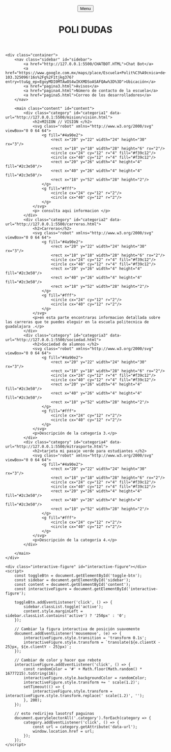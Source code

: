 <!DOCTYPE html>
<html lang="es">
<head>
    <meta charset="UTF-8">
    <meta name="viewport" content="width=device-width, initial-scale=1.0">
    <title>Página Web Interactiva</title>
    <link href="https://fonts.googleapis.com/css2?family=Roboto:wght@400;700&display=swap" rel="stylesheet">
    <link rel="stylesheet" href="principal.css">    
    <script src="principal.java"></script>
</head>
<body>
    <header class="header">
        <button class="toggle-btn" id="toggle-btn">Menu</button>
        <h1>POLI DUDAS</h1>
    </header>

    <div class="container">
        <nav class="sidebar" id="sidebar">
            <a href="http://127.0.0.1:5500/CHATBOT.HTML">Chat Bot</a>
            <a href="https://www.google.com.mx/maps/place/Escuela+Polit%C3%A9cnica+de+Guadalajara./@20.6590462,-103.3276709,17z/data=!3m1!4b1!4m6!3m5!1s0x8428b225975e7b8d:0x10d733ff85e0db84!8m2!3d20.6590462!4d-103.325096!16s%2Fg%2F1tjkg376?entry=ttu&g_ep=EgoyMDI0MTAwOS4wIKXMDSoASAFQAw%3D%3D">Ubicación</a>
            <a href="pagina3.html">Avisos</a>
            <a href="pagina4.html">Número de contacto de la escuela</a>
            <a href="pagina5.html">Correo de los desarrolladores</a>
        </nav>
    
        <main class="content" id="content">
            <div class="category" id="categoria1" data-url="http://127.0.0.1:5500/mision/vision.html">
                <h2>MISION // VISION </h2>
                <svg class="robot" xmlns="http://www.w3.org/2000/svg" viewBox="0 0 64 64">
                    <g fill="#4a90e2">
                        <rect x="20" y="22" width="24" height="30" rx="3"/>
                        <rect x="18" y="18" width="28" height="6" rx="2"/>
                        <circle cx="24" cy="12" r="4" fill="#f39c12"/>
                        <circle cx="40" cy="12" r="4" fill="#f39c12"/>
                        <rect x="20" y="26" width="4" height="4" fill="#2c3e50"/>
                        <rect x="40" y="26" width="4" height="4" fill="#2c3e50"/>
                        <rect x="18" y="52" width="28" height="2"/>
                    </g>
                    <g fill="#fff">
                        <circle cx="24" cy="12" r="2"/>
                        <circle cx="40" cy="12" r="2"/>
                    </g>
                </svg>
                <p> consulta aqui informacion </p>
            </div>
            <div class="category" id="categoria2" data-url="http://127.0.0.1:5500/carreras.html">
                <h2>Carreras</h2>
                <svg class="robot" xmlns="http://www.w3.org/2000/svg" viewBox="0 0 64 64">
                    <g fill="#4a90e2">
                        <rect x="20" y="22" width="24" height="30" rx="3"/>
                        <rect x="18" y="18" width="28" height="6" rx="2"/>
                        <circle cx="24" cy="12" r="4" fill="#f39c12"/>
                        <circle cx="40" cy="12" r="4" fill="#f39c12"/>
                        <rect x="20" y="26" width="4" height="4" fill="#2c3e50"/>
                        <rect x="40" y="26" width="4" height="4" fill="#2c3e50"/>
                        <rect x="18" y="52" width="28" height="2"/>
                    </g>
                    <g fill="#fff">
                        <circle cx="24" cy="12" r="2"/>
                        <circle cx="40" cy="12" r="2"/>
                    </g>
                </svg>
                <p>en esta parte encontraras informacion detallada sobre las carreras que te puedes eleguir en la escuela politecnica de guadalajara .</p>
            </div>
            <div class="category" id="categoria3" data-url="http://127.0.0.1:5500/sociedad.html">
                <h2>Sociedad de alumnos </h2>
                <svg class="robot" xmlns="http://www.w3.org/2000/svg" viewBox="0 0 64 64">
                    <g fill="#4a90e2">
                        <rect x="20" y="22" width="24" height="30" rx="3"/>
                        <rect x="18" y="18" width="28" height="6" rx="2"/>
                        <circle cx="24" cy="12" r="4" fill="#f39c12"/>
                        <circle cx="40" cy="12" r="4" fill="#f39c12"/>
                        <rect x="20" y="26" width="4" height="4" fill="#2c3e50"/>
                        <rect x="40" y="26" width="4" height="4" fill="#2c3e50"/>
                        <rect x="18" y="52" width="28" height="2"/>
                    </g>
                    <g fill="#fff">
                        <circle cx="24" cy="12" r="2"/>
                        <circle cx="40" cy="12" r="2"/>
                    </g>
                </svg>
                <p>Descripción de la categoría 3.</p>
            </div>
            <div class="category" id="categoria4" data-url="http://127.0.0.1:5500/mitrasporte.html">
                <h2>tarjeta mi pasaje verde para estudiantes </h2>
                <svg class="robot" xmlns="http://www.w3.org/2000/svg" viewBox="0 0 64 64">
                    <g fill="#4a90e2">
                        <rect x="20" y="22" width="24" height="30" rx="3"/>
                        <rect x="18" y="18" width="28" height="6" rx="2"/>
                        <circle cx="24" cy="12" r="4" fill="#f39c12"/>
                        <circle cx="40" cy="12" r="4" fill="#f39c12"/>
                        <rect x="20" y="26" width="4" height="4" fill="#2c3e50"/>
                        <rect x="40" y="26" width="4" height="4" fill="#2c3e50"/>
                        <rect x="18" y="52" width="28" height="2"/>
                    </g>
                    <g fill="#fff">
                        <circle cx="24" cy="12" r="2"/>
                        <circle cx="40" cy="12" r="2"/>
                    </g>
                </svg>
                <p>Descripción de la categoría 4.</p>
            </div>
           
        </main>
    </div>

    <div class="interactive-figure" id="interactive-figure"></div>
    <script>
        const toggleBtn = document.getElementById('toggle-btn');
        const sidebar = document.getElementById('sidebar');
        const content = document.getElementById('content');
        const interactiveFigure = document.getElementById('interactive-figure');

        toggleBtn.addEventListener('click', () => {
            sidebar.classList.toggle('active');
            content.style.marginLeft = sidebar.classList.contains('active') ? '250px' : '0';
        });

        // Cambiar la figura interactiva de posición suavemente
        document.addEventListener('mousemove', (e) => {
            interactiveFigure.style.transition = 'transform 0.1s';
            interactiveFigure.style.transform = `translate(${e.clientX - 25}px, ${e.clientY - 25}px)`;
        });

        // Cambiar de color y hacer que rebote
        interactiveFigure.addEventListener('click', () => {
            const randomColor = '#' + Math.floor(Math.random() * 16777215).toString(16);
            interactiveFigure.style.backgroundColor = randomColor;
            interactiveFigure.style.transform += ' scale(1.2)';
            setTimeout(() => {
                interactiveFigure.style.transform = interactiveFigure.style.transform.replace(' scale(1.2)', '');
            }, 200);
        });

        // esto redirijea lasotrsf paguinas
        document.querySelectorAll('.category').forEach(category => {
            category.addEventListener('click', () => {
                const url = category.getAttribute('data-url');
                window.location.href = url;
            });
        });
    </script>
</body>
</html>
